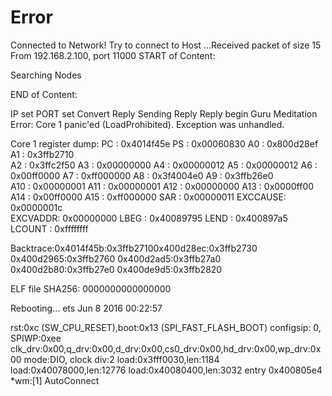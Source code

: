 # Error

Connected to Network!
Try to connect to Host
...Received packet of size 15 
From 192.168.2.100, port 11000
START of Content:

Searching Nodes

END of Content:

IP set
PORT set
Convert Reply
Sending Reply
Reply begin
Guru Meditation Error: Core  1 panic'ed (LoadProhibited). Exception was unhandled.

Core  1 register dump:
PC      : 0x4014f45e  PS      : 0x00060830  A0      : 0x800d28ef  A1      : 0x3ffb2710  
A2      : 0x3ffc2f50  A3      : 0x00000000  A4      : 0x00000012  A5      : 0x00000012
A6      : 0x00ff0000  A7      : 0xff000000  A8      : 0x3f4004e0  A9      : 0x3ffb26e0  
A10     : 0x00000001  A11     : 0x00000001  A12     : 0x00000000  A13     : 0x0000ff00
A14     : 0x00ff0000  A15     : 0xff000000  SAR     : 0x00000011  EXCCAUSE: 0x0000001c  
EXCVADDR: 0x00000000  LBEG    : 0x40089795  LEND    : 0x400897a5  LCOUNT  : 0xffffffff

Backtrace:0x4014f45b:0x3ffb27100x400d28ec:0x3ffb2730 0x400d2965:0x3ffb2760 0x400d2ad5:0x3ffb27a0 0x400d2b80:0x3ffb27e0 0x400de9d5:0x3ffb2820 

ELF file SHA256: 0000000000000000

Rebooting...
ets Jun  8 2016 00:22:57

rst:0xc (SW_CPU_RESET),boot:0x13 (SPI_FAST_FLASH_BOOT)
configsip: 0, SPIWP:0xee
clk_drv:0x00,q_drv:0x00,d_drv:0x00,cs0_drv:0x00,hd_drv:0x00,wp_drv:0x00
mode:DIO, clock div:2
load:0x3fff0030,len:1184
load:0x40078000,len:12776
load:0x40080400,len:3032
entry 0x400805e4
*wm:[1] AutoConnect
